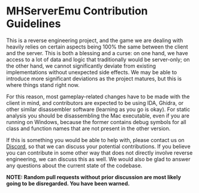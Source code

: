 # MHServerEmu Contribution Guidelines

This is a reverse engineering project, and the game we are dealing with heavily relies on certain aspects being 100% the same between the client and the server. This is both a blessing and a curse: on one hand, we have access to a lot of data and logic that traditionally would be server-only; on the other hand, we cannot significantly deviate from existing implementations without unexpected side effects. We may be able to introduce more significant deviations as the project matures, but this is where things stand right now.

For this reason, most gameplay-related changes have to be made with the client in mind, and contributors are expected to be using IDA, Ghidra, or other similar disassembler software (learning as you go is okay). For static analysis you should be disassembling the Mac executable, even if you are running on Windows, because the former contains debug symbols for all class and function names that are not present in the other version.

If this is something you would be able to help with, please contact us on [Discord](https://discord.gg/hjR8Bj52t3), so that we can discuss your potential contributions. If you believe you can contribute in some other way that does not directly involve reverse engineering, we can discuss this as well. We would also be glad to answer any questions about the current state of the codebase.

**NOTE: Random pull requests without prior discussion are most likely going to be disregarded. You have been warned.**
